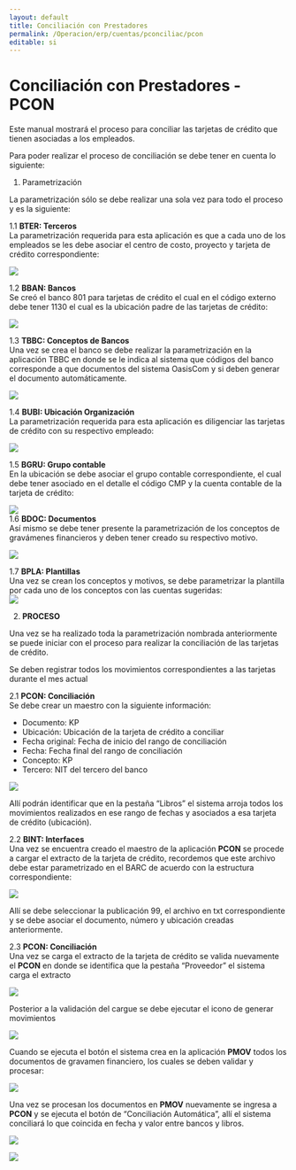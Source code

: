 ```yaml
---
layout: default
title: Conciliación con Prestadores  
permalink: /Operacion/erp/cuentas/pconciliac/pcon  
editable: si  
---  
```


# Conciliación con Prestadores - PCON  

Este manual mostrará el proceso para conciliar las tarjetas de crédito que tienen asociadas a los empleados.  

Para poder realizar el proceso de conciliación se debe tener en cuenta lo siguiente:  

1.	Parametrización  

La parametrización sólo se debe realizar una sola vez para todo el proceso y es la siguiente:  

1.1	**BTER: Terceros**  
La parametrización requerida para esta aplicación es que a cada uno de los empleados se les debe asociar el centro de costo, proyecto y tarjeta de crédito correspondiente:   

 ![](bter1.png)  



1.2	**BBAN: Bancos**  
Se creó el banco 801 para tarjetas de crédito el cual en el código externo debe tener 1130 el cual es la ubicación padre de las tarjetas de crédito:  

 ![](bban1.png)  

1.3	**TBBC: Conceptos de Bancos**  
Una vez se crea el banco se debe realizar la parametrización en la aplicación TBBC en donde se le indica al sistema que códigos del banco corresponde a que documentos del sistema OasisCom y si deben generar el documento automáticamente.  
 
  ![](tbbc2.png)  

1.4	**BUBI: Ubicación Organización**  
La parametrización requerida para esta aplicación es diligenciar las tarjetas de crédito con su respectivo empleado:  

  ![](bubi.png)  

1.5	**BGRU: Grupo contable**  
En la ubicación se debe asociar el grupo contable correspondiente, el cual debe tener asociado en el detalle el código CMP y la cuenta contable de la tarjeta de crédito:  
  
   ![](bgru1.png)  
1.6	**BDOC: Documentos**  
Así mismo se debe tener presente la parametrización de los conceptos de gravámenes financieros y deben tener creado su respectivo motivo.  

 ![](bdoc.png)  

1.7	**BPLA: Plantillas**  
Una vez se crean los conceptos y motivos, se debe parametrizar la plantilla por cada uno de los conceptos con las cuentas sugeridas:  
  ![](bpla.png)  



2.	**PROCESO**  

Una vez se ha realizado toda la parametrización nombrada anteriormente se puede iniciar con el proceso para realizar la conciliación de las tarjetas de crédito.  

Se deben registrar todos los movimientos correspondientes a las tarjetas durante el mes actual  

2.1	**PCON: Conciliación**   
Se debe crear un maestro con la siguiente información:  
-	Documento: KP   
-	Ubicación: Ubicación de la tarjeta de crédito a conciliar  
-	Fecha original: Fecha de inicio del rango de conciliación  
-	Fecha: Fecha final del rango de conciliación  
-	Concepto: KP  
-	Tercero: NIT del tercero del banco  

 ![](pcon2.png)  

Allí podrán identificar que en la pestaña “Libros” el sistema arroja todos los movimientos realizados en ese rango de fechas y asociados a esa tarjeta de crédito (ubicación).   



2.2	**BINT: Interfaces**  
Una vez se encuentra creado el maestro de la aplicación **PCON** se procede a cargar el extracto de la tarjeta de crédito, recordemos que este archivo debe estar parametrizado en el BARC de acuerdo con la estructura correspondiente:  

  ![](bint1.png)  

Allí se debe seleccionar la publicación 99, el archivo en txt correspondiente y se debe asociar el documento, número y ubicación creadas anteriormente.  

2.3	**PCON: Conciliación**   
Una vez se carga el extracto de la tarjeta de crédito se valida nuevamente el **PCON** en donde se identifica que la pestaña “Proveedor” el sistema carga el extracto  


  ![](pcon3.png)  

Posterior a la validación del cargue se debe ejecutar el icono de generar movimientos  

  ![](pcon4.png)  

Cuando se ejecuta el botón el sistema crea en la aplicación **PMOV** todos los documentos de gravamen financiero, los cuales se deben validar y procesar:  


  ![](pmov1.png)  

Una vez se procesan los documentos en **PMOV** nuevamente se ingresa a **PCON** y se ejecuta el botón de “Conciliación Automática”, allí el sistema conciliará lo que coincida en fecha y valor entre bancos y libros.  


![](tcon1.png)  

![](tcon2.png)  
